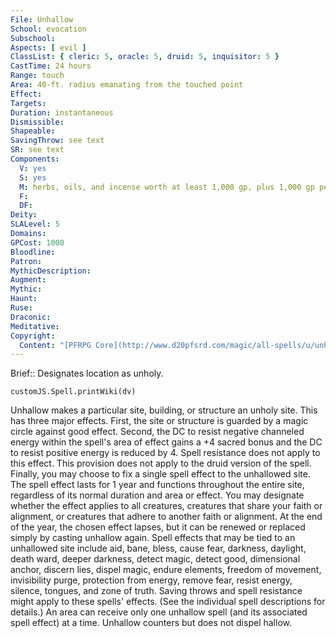 ```yaml
---
File: Unhallow
School: evocation
Subschool: 
Aspects: [ evil ]
ClassList: { cleric: 5, oracle: 5, druid: 5, inquisitor: 5 }
CastTime: 24 hours
Range: touch
Area: 40-ft. radius emanating from the touched point
Effect: 
Targets: 
Duration: instantaneous
Dismissible: 
Shapeable: 
SavingThrow: see text
SR: see text
Components:
  V: yes
  S: yes
  M: herbs, oils, and incense worth at least 1,000 gp, plus 1,000 gp per level of the spell to be tied to the unhallowed area
  F: 
  DF: 
Deity: 
SLALevel: 5
Domains: 
GPCost: 1000
Bloodline: 
Patron: 
MythicDescription: 
Augment: 
Mythic: 
Haunt: 
Ruse: 
Draconic: 
Meditative: 
Copyright:
  Content: "[PFRPG Core](http://www.d20pfsrd.com/magic/all-spells/u/unhallow)"
---
```

Brief:: Designates location as unholy.

```dataviewjs
customJS.Spell.printWiki(dv)
```

Unhallow makes a particular site, building, or structure an unholy site. This has three major effects.  First, the site or structure is guarded by a magic circle against good effect.  Second, the DC to resist negative channeled energy within the spell's area of effect gains a +4 sacred bonus and the DC to resist positive energy is reduced by 4. Spell resistance does not apply to this effect. This provision does not apply to the druid version of the spell.  Finally, you may choose to fix a single spell effect to the unhallowed site. The spell effect lasts for 1 year and functions throughout the entire site, regardless of its normal duration and area or effect. You may designate whether the effect applies to all creatures, creatures that share your faith or alignment, or creatures that adhere to another faith or alignment. At the end of the year, the chosen effect lapses, but it can be renewed or replaced simply by casting unhallow again.  Spell effects that may be tied to an unhallowed site include aid, bane, bless, cause fear, darkness, daylight, death ward, deeper darkness, detect magic, detect good, dimensional anchor, discern lies, dispel magic, endure elements, freedom of movement, invisibility purge, protection from energy, remove fear, resist energy, silence, tongues, and zone of truth.  Saving throws and spell resistance might apply to these spells' effects. (See the individual spell descriptions for details.) An area can receive only one unhallow spell (and its associated spell effect) at a time.  Unhallow counters but does not dispel hallow.
